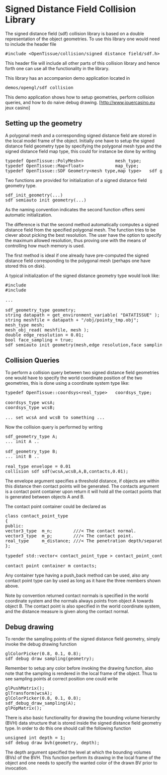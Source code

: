 <h1>Signed Distance Field Collision Library</h1>

The signed distance field (sdf) collision library is based on a double
representation of the object geometries. To use this library one would need to
include the header file

<pre>
#include &lt;OpenTissue/collision/signed_distance_field/sdf.h&gt;
</pre>

This header file will include all other parts of this collision library and
hence forth one can use all the functionality in the library.

This library has an accompanion demo application located in

<pre>
demos/opengl/sdf_collision
</pre>

This demo application shows how to setup geometries, perform collision queries,
and how to do naive debug drawing. [http://www.jouercasino.eu jeux casino]


<h2>Setting up the geometry</h2>

A polygonal mesh and a corresponding signed distance field are stored in the
local model frame of the object. Initially one have to setup the signed distance field geometry type by specifying the polygonal mesh type and the signed distance field map type, this could for instance be done by writing

<pre>
typedef OpenTissue::PolyMesh&lt;&gt;            mesh_type;
typedef OpenTissue::Map&lt;float&gt;            map_type;
typedef OpenTissue::SDF_Geometry&lt;mesh_type,map_type&gt;   sdf_geometry_type;
</pre>

Two functions are provided for initialization of a signed distance field
geometry type.

<pre>
sdf_init_geometry(...)
sdf_semiauto_init_geometry(...)
</pre>

As the naming convention indicates the second function offers semi automatic
initialization.

The difference is that the second method automatically computes a signed
distance field from the specified polygonal mesh. The function tries to be
clever about picking the best resolution. The user have the option to specify
the maximum allowed resolution, thus proving one with the means of controlling
how much memory is used.

The first method is ideal if one already have pre-computed the signed distance
field corresponding to the polygonal mesh (perhaps one have stored this on
disk).

A typical initialization of the signed distance geometry type would look like:

<pre>
#include <OpenTissue/utility/get_environment_variable.h>
#include <OpenTissue/mesh/mesh.h>

...

sdf_geometry_type geometry;
string datapath = get_environment_variable( "DATATISSUE" );
string meshfile = datapath + "/obj/pointy_tmp.obj";
mesh_type mesh;
mesh_obj_read( meshfile, mesh );
double edge_resolution = 0.01;
bool face_sampling = true;
sdf_semiauto_init_geometry(mesh,edge_resolution,face_sampling,geometry);
</pre>




<h2>Collision Queries</h2>


To perform a collision query between two signed distance field geometries one
would have to specify the world coordinate position of the two geometries, this
is done using a coordinate system type like:

<pre>
typedef OpenTissue::coordsys&lt;real_type&gt;   coordsys_type;

coordsys_type wcsA;
coordsys_type wcsB;

... set wcsA and wcsB to something ...
</pre>



Now the collision query is performed by writing

<pre>
sdf_geometry_type A;
... init A ..

sdf_geometry_type B;
... init B ..

real_type envelope = 0.01
collision_sdf_sdf(wcsA,wcsB,A,B,contacts,0.01);
</pre>

The envelope argument specifies a threshold distance, if objects are within this
distance then contact points will be generated. The contacts argument is a
contact point container upon return it will hold all the contact points that is
generated between objects A and B.

The contact point container could be declared as

<pre>
class contact_point_type
{
public:
vector3_type  m_n;        ///&lt; The contact normal.
vector3_type  m_p;        ///&lt; The contact point.
real_type     m_distance; ///&lt; The penetration depth/separation distance measure.
};

typedef std::vector&lt; contact_point_type &gt; contact_point_container;

contact_point_container m_contacts;
</pre>

Any container type having a push_back method can be used, also any contact point
type can by used as long as it have the three members shown above.

Note by convention returned contact normals is specified in the world coordinate
system and the normals always points from object A towards object B. The contact
point is also specified in the world coordinate system, and the distance measure
is given along the contact normal.

<h2>Debug drawing</h2>

To render the sampling points of the signed distance field geometry, simply
invoke the debug drawing function
<pre>
glColorPicker(0.8, 0.1, 0.8);
sdf_debug_draw_sampling(geometry);
</pre>

Remember to setup any color before invoking the drawing function, also note that
the sampling is rendered in the local frame of the object. Thus to see sampling
points at correct position one could write

<pre>
glPushMatrix();
glTransform(wcsA);
glColorPicker(0.8, 0.1, 0.8);
sdf_debug_draw_sampling(A);
glPopMatrix();
</pre>

There is also basic functionality for drawing the bounding volume hierarchy
(BVH) data structure that is stored inside the signed distance field geometry
type. In order to do this one should call the following function

<pre>
unsigned int depth = 1;
sdf_debug_draw_bvh(geometry, depth);
</pre>

The depth argument specified the level at which the bounding volumes (BVs) of
the BVH. This function perform its drawing in the local frame of the object and
one needs to specify the wanted color of the drawn BV prior to invocation.
